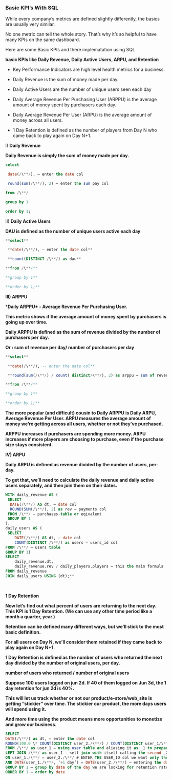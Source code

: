 ### Basic KPI’s With SQL



While every company’s metrics are defined slightly differently, the basics are usually very similar.

No one metric can tell the whole story. That’s why it’s so helpful to have many KPIs on the same dashboard.

Here are some Basic KPIs and there implematation using SQL

**basic KPIs like Daily Revenue, Daily Active Users, ARPU, and Retention**



* Key Performance Indicators are high level health metrics for a business.

* Daily Revenue is the sum of money made per day.

* Daily Active Users are the number of unique users seen each day

* Daily Average Revenue Per Purchasing User (ARPPU) is the average amount of money spent by purchasers each day.

* Daily Average Revenue Per User (ARPU) is the average amount of money across all users.

* 1 Day Retention is defined as the number of players from Day N who came back to play again on Day N+1.





I) **Daily Revenue**

**Daily Revenue is simply the sum of money made per day.**

```sql
select

 date(/\**/), — enter the date col

 round(sum(/\**/), 2) — enter the sum pay col

from /\**/

group by 1

order by 1;
```







II)  **Daily Active Users**

**DAU is defined as the number of unique users active each day**



```SQL
**select**

 **date(/\**/), — enter the date col**

 **count(DISTINCT /\**/) as dau**

**from /\**/**

**group by 1**

**order by 1;**
```







**III) ARPPU**



***Daily ARPPU\* - Average Revenue Per Purchasing User.** 

**This metric shows if the average amount of money spent by purchasers is going up over time.**

**Daily ARPPU is defined as the sum of revenue divided by the number of purchasers per day.** 

**Or : sum of revenue per day/ number of purchasers per day**



```SQL
**select**

 **date(/\**/), -- enter the date col**

 **round(sum(/\**/) / count( distinct/\**/), 2) as arppu — sum of revenue per day/ number of purchasers per day(user))**

**from /\**/**

**group by 1**

**order by 1;**
```





**The more popular (and difficult) cousin to Daily ARPPU is Daily ARPU, Average Revenue Per User. ARPU measures the average amount of money we’re getting across all users, whether or not they’ve purchased.**



**ARPPU increases if purchasers are spending more money. ARPU increases if more players are choosing to purchase, even if the purchase size stays consistent.**



**IV) ARPU**



**Daily ARPU is defined as revenue divided by the number of users, per-day.**

 **To get that, we’ll need to calculate the daily revenue and daily active users separately, and then join them on their dates.**



```sql
WITH daily_revenue AS (
 SELECT
  DATE(/\**/) AS dt, — date col
  ROUND(SUM(/\**/), 2) as rev — payments col
 FROM /\**/ — purchases-table or eqivalent 
 GROUP BY 1
),
daily_users AS (
 SELECT
	DATE(/\**/) AS dt, — date col  
	COUNT(DISTINCT /\**/) as users — users_id col
FROM /\**/ — users table
GROUP BY 1)
SELECT 
	daily_revenue.dt,
	daily_revenue.rev / daily_players.players — this the main formula
FROM daily_revenue
JOIN daily_users USING (dt);**
```



​	



**1 Day Retention**

**Now let’s find out what percent of users are returning to the next day. This KPI is 1 Day Retention. (We can use any other time period like a month a quarter, year )**

**Retention can be defined many different ways, but we’ll stick to the most basic definition.** 

**For all users on Day N, we’ll consider them retained if they came back to play again on Day N+1.**

**1 Day Retention is defined as the number of users who returned the next day divided by the number of original users, per day.**

**number of users who returned / number of original users**



**Suppose 100 users logged on jun 2d. If 40 of them logged on Jun 3d, the 1 day retention for jun 2d is 40%.**

**This will let us track whether or not our product/e-store/web_site is getting “stickier” over time. The stickier our product, the more days users will spend using it.**

**And more time using the product means more opportunities to monetize and grow our business.**





```sql
SELECT
DATE(/\**/) as dt, — enter the date col
ROUND(100.0 \* COUNT(DISTINCT user_2./\**/) / COUNT(DISTINCT user_1/\**/) ,1) as retention_rate — enter the user id col, THIS IS THE MAIN FORMULA number of users who #returned(from user_2 table) / number of original users(user_1 table)
FROM /\**/ as user_1 — using user table and aliasing it as _1 to prepare for the self join
LEFT JOIN /\**/ as user_1 — self join with itself calling the second _2, we use left join #to keep all the not retained user_ids
ON user_1./\**/ = user_2./\**/ # ENTER THE USER_ID col we want only the same user_ids self  #join will join all rows with all rows i.e all users and all dates with all users and dates #and we don’t want
AND DATE(user_1./\**/, ‘+1 day’) = DATE(user_2./\**/) — entering the date columns joining on the following days
GROUP BY 1 — group by date of the day we are looking for retention rate
ORDER BY 1 — order by date   
```

